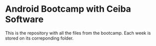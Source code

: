 # Android Bootcamp with Ceiba Software

This is the repository with all the files from the bootcamp. Each week is stored on its correponding folder.